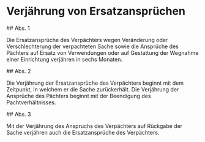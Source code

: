# Verjährung von Ersatzansprüchen



\#\# Abs. 1

 Die Ersatzansprüche des Verpächters wegen Veränderung oder Verschlechterung der verpachteten Sache sowie die Ansprüche des Pächters auf Ersatz von Verwendungen oder auf Gestattung der Wegnahme einer Einrichtung verjähren in sechs Monaten.

\#\# Abs. 2

 Die Verjährung der Ersatzansprüche des Verpächters beginnt mit dem Zeitpunkt, in welchem er die Sache zurückerhält. Die Verjährung der Ansprüche des Pächters beginnt mit der Beendigung des Pachtverhältnisses.

\#\# Abs. 3

 Mit der Verjährung des Anspruchs des Verpächters auf Rückgabe der Sache verjähren auch die Ersatzansprüche des Verpächters. 

